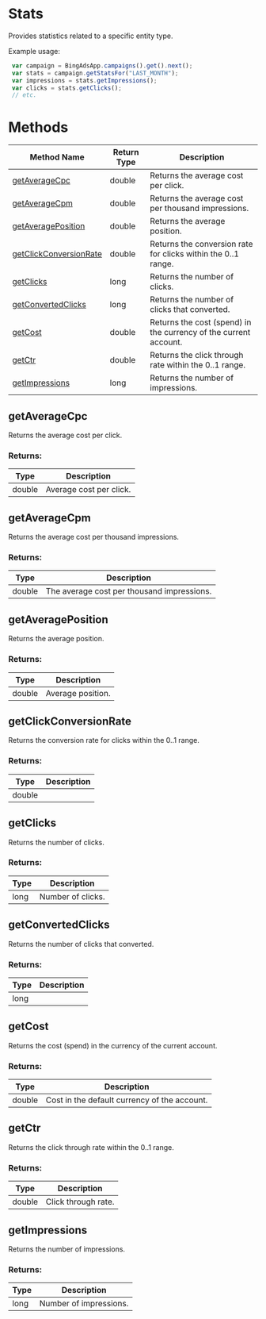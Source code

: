 # Stats
Provides statistics related to a specific entity type.


Example usage:
```javascript
 var campaign = BingAdsApp.campaigns().get().next();
 var stats = campaign.getStatsFor("LAST_MONTH");
 var impressions = stats.getImpressions();
 var clicks = stats.getClicks();
 // etc.
```

# Methods
|Method Name|Return Type|Description|
|-|-|-
[getAverageCpc](#getaveragecpc)|double|Returns the average cost per click.
[getAverageCpm](#getaveragecpm)|double|Returns the average cost per thousand impressions.
[getAveragePosition](#getaverageposition)|double|Returns the average position.
[getClickConversionRate](#getclickconversionrate)|double|Returns the conversion rate for clicks within the 0..1 range.<br />
[getClicks](#getclicks)|long|Returns the number of clicks.
[getConvertedClicks](#getconvertedclicks)|long|Returns the number of clicks that converted.
[getCost](#getcost)|double|Returns the cost (spend) in the currency of the current account.
[getCtr](#getctr)|double|Returns the click through rate within the 0..1 range.
[getImpressions](#getimpressions)|long|Returns the number of impressions.

## <a name="getaveragecpc"></a>getAverageCpc
Returns the average cost per click.

### Returns:
|Type|Description|
|-|-
double|Average cost per click.

## <a name="getaveragecpm"></a>getAverageCpm
Returns the average cost per thousand impressions.

### Returns:
|Type|Description|
|-|-
double|The average cost per thousand impressions.

## <a name="getaverageposition"></a>getAveragePosition
Returns the average position.

### Returns:
|Type|Description|
|-|-
double|Average position.

## <a name="getclickconversionrate"></a>getClickConversionRate
Returns the conversion rate for clicks within the 0..1 range.


### Returns:
|Type|Description|
|-|-
double|

## <a name="getclicks"></a>getClicks
Returns the number of clicks.

### Returns:
|Type|Description|
|-|-
long|Number of clicks.

## <a name="getconvertedclicks"></a>getConvertedClicks
Returns the number of clicks that converted.

### Returns:
|Type|Description|
|-|-
long|

## <a name="getcost"></a>getCost
Returns the cost (spend) in the currency of the current account.

### Returns:
|Type|Description|
|-|-
double|Cost in the default currency of the account.

## <a name="getctr"></a>getCtr
Returns the click through rate within the 0..1 range.

### Returns:
|Type|Description|
|-|-
double|Click through rate.

## <a name="getimpressions"></a>getImpressions
Returns the number of impressions.

### Returns:
|Type|Description|
|-|-
long|Number of impressions.

